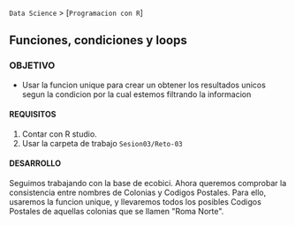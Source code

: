`Data Science` > [`Programacion con R`]
## Funciones, condiciones y loops

### OBJETIVO
- Usar la funcion unique para crear un obtener los resultados unicos segun la condicion por la cual estemos filtrando la informacion

#### REQUISITOS
1. Contar con R studio.
1. Usar la carpeta de trabajo `Sesion03/Reto-03`

#### DESARROLLO
Seguimos trabajando con la base de ecobici. Ahora queremos comprobar la consistencia entre nombres de Colonias y Codigos Postales. Para ello, usaremos la funcion unique, y llevaremos todos los posibles Codigos Postales de aquellas colonias que se llamen "Roma Norte".